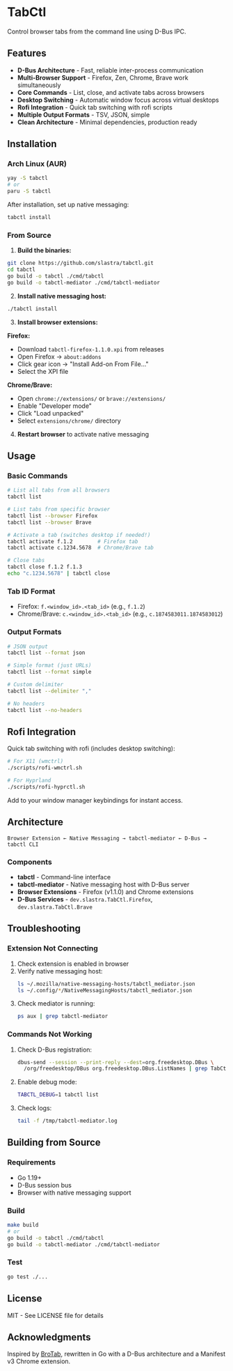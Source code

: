# TabCtl

Control browser tabs from the command line using D-Bus IPC.

## Features

- **D-Bus Architecture** - Fast, reliable inter-process communication
- **Multi-Browser Support** - Firefox, Zen, Chrome, Brave work simultaneously
- **Core Commands** - List, close, and activate tabs across browsers
- **Desktop Switching** - Automatic window focus across virtual desktops
- **Rofi Integration** - Quick tab switching with rofi scripts
- **Multiple Output Formats** - TSV, JSON, simple
- **Clean Architecture** - Minimal dependencies, production ready

## Installation

### Arch Linux (AUR)

```bash
yay -S tabctl
# or
paru -S tabctl
```

After installation, set up native messaging:
```bash
tabctl install
```

### From Source

1. **Build the binaries:**
```bash
git clone https://github.com/slastra/tabctl.git
cd tabctl
go build -o tabctl ./cmd/tabctl
go build -o tabctl-mediator ./cmd/tabctl-mediator
```

2. **Install native messaging host:**
```bash
./tabctl install
```

3. **Install browser extensions:**

**Firefox:**
- Download `tabctl-firefox-1.1.0.xpi` from releases
- Open Firefox → `about:addons`
- Click gear icon → "Install Add-on From File..."
- Select the XPI file

**Chrome/Brave:**
- Open `chrome://extensions/` or `brave://extensions/`
- Enable "Developer mode"
- Click "Load unpacked"
- Select `extensions/chrome/` directory

4. **Restart browser** to activate native messaging

## Usage

### Basic Commands

```bash
# List all tabs from all browsers
tabctl list

# List tabs from specific browser
tabctl list --browser Firefox
tabctl list --browser Brave

# Activate a tab (switches desktop if needed!)
tabctl activate f.1.2        # Firefox tab
tabctl activate c.1234.5678  # Chrome/Brave tab

# Close tabs
tabctl close f.1.2 f.1.3
echo "c.1234.5678" | tabctl close
```

### Tab ID Format

- Firefox: `f.<window_id>.<tab_id>` (e.g., `f.1.2`)
- Chrome/Brave: `c.<window_id>.<tab_id>` (e.g., `c.1874583011.1874583012`)

### Output Formats

```bash
# JSON output
tabctl list --format json

# Simple format (just URLs)
tabctl list --format simple

# Custom delimiter
tabctl list --delimiter ","

# No headers
tabctl list --no-headers
```

## Rofi Integration

Quick tab switching with rofi (includes desktop switching):

```bash
# For X11 (wmctrl)
./scripts/rofi-wmctrl.sh

# For Hyprland
./scripts/rofi-hyprctl.sh
```

Add to your window manager keybindings for instant access.

## Architecture

```
Browser Extension ← Native Messaging → tabctl-mediator ← D-Bus → tabctl CLI
```

### Components

- **tabctl** - Command-line interface
- **tabctl-mediator** - Native messaging host with D-Bus server
- **Browser Extensions** - Firefox (v1.1.0) and Chrome extensions
- **D-Bus Services** - `dev.slastra.TabCtl.Firefox`, `dev.slastra.TabCtl.Brave`

## Troubleshooting

### Extension Not Connecting

1. Check extension is enabled in browser
2. Verify native messaging host:
   ```bash
   ls ~/.mozilla/native-messaging-hosts/tabctl_mediator.json
   ls ~/.config/*/NativeMessagingHosts/tabctl_mediator.json
   ```
3. Check mediator is running:
   ```bash
   ps aux | grep tabctl-mediator
   ```

### Commands Not Working

1. Check D-Bus registration:
   ```bash
   dbus-send --session --print-reply --dest=org.freedesktop.DBus \
     /org/freedesktop/DBus org.freedesktop.DBus.ListNames | grep TabCtl
   ```

2. Enable debug mode:
   ```bash
   TABCTL_DEBUG=1 tabctl list
   ```

3. Check logs:
   ```bash
   tail -f /tmp/tabctl-mediator.log
   ```

## Building from Source

### Requirements

- Go 1.19+
- D-Bus session bus
- Browser with native messaging support

### Build

```bash
make build
# or
go build -o tabctl ./cmd/tabctl
go build -o tabctl-mediator ./cmd/tabctl-mediator
```

### Test

```bash
go test ./...
```

## License

MIT - See LICENSE file for details

## Acknowledgments

Inspired by [BroTab](https://github.com/balta2ar/brotab), rewritten in Go with a D-Bus architecture and a Manifest v3 Chrome extension.
